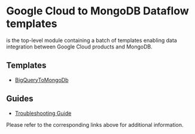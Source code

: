 # Google Cloud to MongoDB Dataflow templates

is the top-level module containing a batch
of templates enabling data integration between Google Cloud products and MongoDB.

## Templates
* [BigQueryToMongoDb](docs/BigQueryToMongoDb/README.md)

## Guides
* [Troubleshooting Guide](../mongodb-to-googlecloud/docs/troubleshooting.md)

Please refer to the corresponding links above for additional information.
